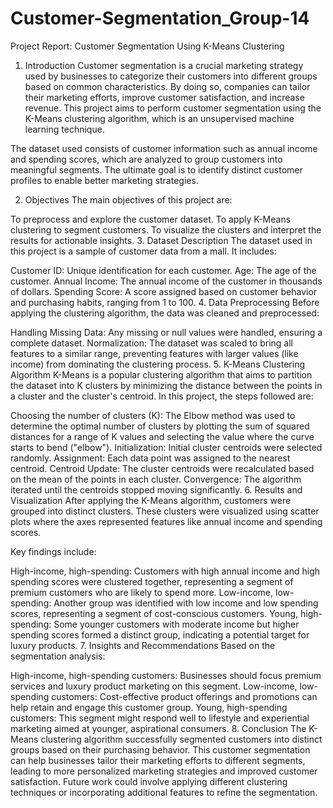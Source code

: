 # Customer-Segmentation_Group-14

Project Report: Customer Segmentation Using K-Means Clustering
1. Introduction
Customer segmentation is a crucial marketing strategy used by businesses to categorize their customers into different groups based on common characteristics. By doing so, companies can tailor their marketing efforts, improve customer satisfaction, and increase revenue. This project aims to perform customer segmentation using the K-Means clustering algorithm, which is an unsupervised machine learning technique.

The dataset used consists of customer information such as annual income and spending scores, which are analyzed to group customers into meaningful segments. The ultimate goal is to identify distinct customer profiles to enable better marketing strategies.

2. Objectives
The main objectives of this project are:

To preprocess and explore the customer dataset.
To apply K-Means clustering to segment customers.
To visualize the clusters and interpret the results for actionable insights.
3. Dataset Description
The dataset used in this project is a sample of customer data from a mall. It includes:

Customer ID: Unique identification for each customer.
Age: The age of the customer.
Annual Income: The annual income of the customer in thousands of dollars.
Spending Score: A score assigned based on customer behavior and purchasing habits, ranging from 1 to 100.
4. Data Preprocessing
Before applying the clustering algorithm, the data was cleaned and preprocessed:

Handling Missing Data: Any missing or null values were handled, ensuring a complete dataset.
Normalization: The dataset was scaled to bring all features to a similar range, preventing features with larger values (like income) from dominating the clustering process.
5. K-Means Clustering Algorithm
K-Means is a popular clustering algorithm that aims to partition the dataset into K clusters by minimizing the distance between the points in a cluster and the cluster's centroid. In this project, the steps followed are:

Choosing the number of clusters (K): The Elbow method was used to determine the optimal number of clusters by plotting the sum of squared distances for a range of K values and selecting the value where the curve starts to bend ("elbow").
Initialization: Initial cluster centroids were selected randomly.
Assignment: Each data point was assigned to the nearest centroid.
Centroid Update: The cluster centroids were recalculated based on the mean of the points in each cluster.
Convergence: The algorithm iterated until the centroids stopped moving significantly.
6. Results and Visualization
After applying the K-Means algorithm, customers were grouped into distinct clusters. These clusters were visualized using scatter plots where the axes represented features like annual income and spending scores.

Key findings include:

High-income, high-spending: Customers with high annual income and high spending scores were clustered together, representing a segment of premium customers who are likely to spend more.
Low-income, low-spending: Another group was identified with low income and low spending scores, representing a segment of cost-conscious customers.
Young, high-spending: Some younger customers with moderate income but higher spending scores formed a distinct group, indicating a potential target for luxury products.
7. Insights and Recommendations
Based on the segmentation analysis:

High-income, high-spending customers: Businesses should focus premium services and luxury product marketing on this segment.
Low-income, low-spending customers: Cost-effective product offerings and promotions can help retain and engage this customer group.
Young, high-spending customers: This segment might respond well to lifestyle and experiential marketing aimed at younger, aspirational consumers.
8. Conclusion
The K-Means clustering algorithm successfully segmented customers into distinct groups based on their purchasing behavior. This customer segmentation can help businesses tailor their marketing efforts to different segments, leading to more personalized marketing strategies and improved customer satisfaction. Future work could involve applying different clustering techniques or incorporating additional features to refine the segmentation.
